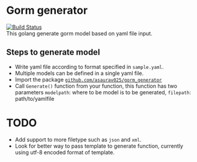 # Gorm generator  
  
[![Build Status](https://travis-ci.org/asaurav025/gorm_generator.svg?branch=master)](https://travis-ci.org/asaurav025/gorm_generator)  
This golang generate gorm model based on yaml file input.  

## Steps to generate model  

- Write yaml file according to format specified in `sample.yaml`.  
- Multiple models can be defined in a single yaml file.  
- Import the package [`github.com/asaurav025/gorm_generator`](https://github.com/asaurav025/gorm_generator " Gorm generator")  
- Call `Generate()` function from your function, this function has two parameters `modelpath`: where to be model is to be generated, `filepath`: path/to/yamlfile  

# TODO  

- Add support to more filetype such as `json` and `xml`.  
- Look for better way to pass template to generate function, currently using utf-8 encoded format of template.  
